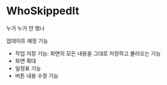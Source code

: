 # WhoSkippedIt
누가 누가 안 했나

업데이트 예정 기능
- 작업 저장 기능: 화면의 모든 내용을 그대로 저장하고 불러오는 기능
- 화면 확대
- 일정표 기능
- 버튼 내용 수정 기능
